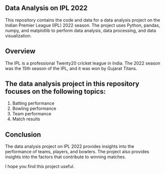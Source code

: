 ## Data Analysis on IPL 2022
This repository contains the code and data for a data analysis project on the Indian Premier League (IPL) 2022 season. The project uses Python, pandas, numpy, and matplotlib to perform data analysis, data processing, and data visualization.

## Overview
The IPL is a professional Twenty20 cricket league in India. The 2022 season was the 15th season of the IPL, and it was won by Gujarat Titans.

## The data analysis project in this repository focuses on the following topics:

  1. Batting performance
  2. Bowling performance
  3. Team performance
  4. Match results

## Conclusion
The data analysis project on IPL 2022 provides insights into the performance of teams, players, and bowlers. The project also provides insights into the factors that contribute to winning matches.

I hope you find this project useful.
